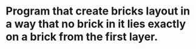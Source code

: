 # Program that create bricks layout in a way that no brick in it lies exactly on a brick from the first layer.
